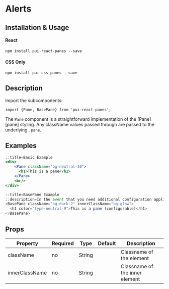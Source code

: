 # Alerts

## Installation & Usage

#### React
`npm install pui-react-panes --save`

#### CSS Only
`npm install pui-css-panes --save`

## Description

Import the subcomponents:

```
import {Pane, BasePane} from 'pui-react-panes';
```

The `Pane` component is a straightforward implementation of the [Pane][pane] styling.
Any className values passed through are passed to the underlying `.pane`.

## Examples

```jsx
::title=Basic Example
<div>
    <Pane className="bg-neutral-10">
      <h1>This is a pane</h1>
    </Pane>
    <br/>
</div>
```

```jsx
::title=BasePane Example
::description=In the event that you need additional configuration applied to a Pane, you can use the `BasePane` component which accepts properties for `className` and `innerClassName`. These values are added to the class name of the `.pane` and the `.container` respectively.
<BasePane className="bg-dark-2" innerClassName="bg-glow">
  <h1 color="type-neutral-9">This is a pane (configurable)</h1>
</BasePane>
```

## Props

Property | Required | Type | Default | Description
---------|----------|------|---------|------------
className      | no | String | | Classname of the element
innerClassName | no | String | | Classname of the inner element

